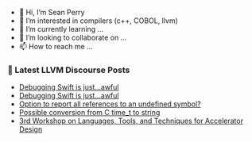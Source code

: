 - 👋 Hi, I’m Sean Perry
- 👀 I’m interested in compilers (c++, COBOL, llvm)
- 🌱 I’m currently learning ...
- 💞️ I’m looking to collaborate on ...
- 📫 How to reach me ...

<!---
s66perry/s66perry is a ✨ special ✨ repository because its `README.md` (this file) appears on your GitHub profile.
You can click the Preview link to take a look at your changes.
--->
### 📕 Latest LLVM Discourse Posts

<!-- DISCOURSE-LLVM:START -->
- [Debugging Swift is just…awful](https://discourse.llvm.org/t/debugging-swift-is-just-awful/67866#post_9)
- [Debugging Swift is just…awful](https://discourse.llvm.org/t/debugging-swift-is-just-awful/67866#post_8)
- [Option to report all references to an undefined symbol?](https://discourse.llvm.org/t/option-to-report-all-references-to-an-undefined-symbol/67896#post_2)
- [Possible conversion from C time_t to string](https://discourse.llvm.org/t/possible-conversion-from-c-time-t-to-string/67892#post_4)
- [3rd Workshop on Languages, Tools, and Techniques for Accelerator Design](https://discourse.llvm.org/t/3rd-workshop-on-languages-tools-and-techniques-for-accelerator-design/67898#post_1)
<!-- DISCOURSE-LLVM:END -->
